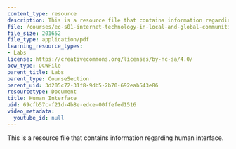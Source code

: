 ```yaml
---
content_type: resource
description: This is a resource file that contains information regarding human interface.
file: /courses/ec-s01-internet-technology-in-local-and-global-communities-spring-2005-summer-2005/69cfb57cf21d4b8eedce00ffefed1516_MITEC_S01S05_inheritance.pdf
file_size: 201652
file_type: application/pdf
learning_resource_types:
- Labs
license: https://creativecommons.org/licenses/by-nc-sa/4.0/
ocw_type: OCWFile
parent_title: Labs
parent_type: CourseSection
parent_uid: 3d205c72-31f8-9db5-2b70-692eab543e86
resourcetype: Document
title: Human Interface
uid: 69cfb57c-f21d-4b8e-edce-00ffefed1516
video_metadata:
  youtube_id: null
---
```

This is a resource file that contains information regarding human interface.